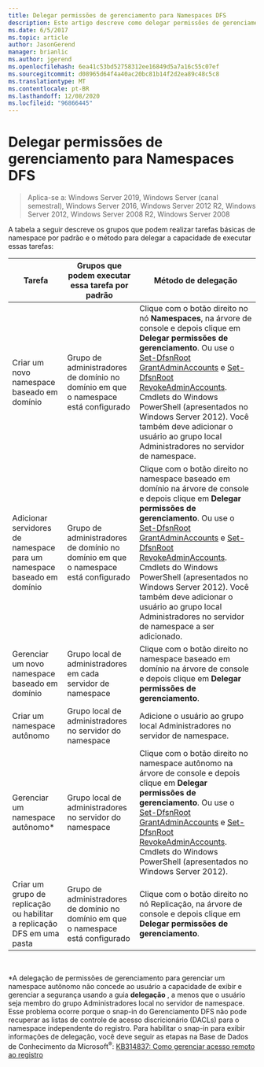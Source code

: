 ```yaml
---
title: Delegar permissões de gerenciamento para Namespaces DFS
description: Este artigo descreve como delegar permissões de gerenciamento para namespaces DFS e quais grupos podem executar tarefas de namespace por padrão
ms.date: 6/5/2017
ms.topic: article
author: JasonGerend
manager: brianlic
ms.author: jgerend
ms.openlocfilehash: 6ea41c53bd52758312ee16849d5a7a16c55c07ef
ms.sourcegitcommit: d08965d64f4a40ac20bc81b14f2d2ea89c48c5c8
ms.translationtype: MT
ms.contentlocale: pt-BR
ms.lasthandoff: 12/08/2020
ms.locfileid: "96866445"
---
```

# <a name="delegate-management-permissions-for-dfs-namespaces"></a>Delegar permissões de gerenciamento para Namespaces DFS

> Aplica-se a: Windows Server 2019, Windows Server (canal semestral), Windows Server 2016, Windows Server 2012 R2, Windows Server 2012, Windows Server 2008 R2, Windows Server 2008

A tabela a seguir descreve os grupos que podem realizar tarefas básicas de namespace por padrão e o método para delegar a capacidade de executar essas tarefas:

|Tarefa | Grupos que podem executar essa tarefa por padrão | Método de delegação |
|---|---|---|
|Criar um novo namespace baseado em domínio|Grupo de administradores de domínio no domínio em que o namespace está configurado|Clique com o botão direito no nó **Namespaces**, na árvore de console e depois clique em **Delegar permissões de gerenciamento**. Ou use o [Set-DfsnRoot GrantAdminAccounts](/powershell/module/dfsn/set-dfsnroot) e [Set-DfsnRoot RevokeAdminAccounts](/powershell/module/dfsn/set-dfsnroot). Cmdlets do Windows PowerShell (apresentados no Windows Server 2012). Você também deve adicionar o usuário ao grupo local Administradores no servidor de namespace.|
|Adicionar servidores de namespace para um namespace baseado em domínio|Grupo de administradores de domínio no domínio em que o namespace está configurado| Clique com o botão direito no namespace baseado em domínio na árvore de console e depois clique em **Delegar permissões de gerenciamento**. Ou use o [Set-DfsnRoot GrantAdminAccounts](/powershell/module/dfsn/set-dfsnroot) e [Set-DfsnRoot RevokeAdminAccounts](/powershell/module/dfsn/set-dfsnroot). Cmdlets do Windows PowerShell (apresentados no Windows Server 2012). Você também deve adicionar o usuário ao grupo local Administradores no servidor de namespace a ser adicionado.|
|Gerenciar um novo namespace baseado em domínio|Grupo local de administradores em cada servidor de namespace| Clique com o botão direito no namespace baseado em domínio na árvore de console e depois clique em **Delegar permissões de gerenciamento**. |
|Criar um namespace autônomo|Grupo local de administradores no servidor do namespace| Adicione o usuário ao grupo local Administradores no servidor de namespace. |
|Gerenciar um namespace autônomo*|Grupo local de administradores no servidor do namespace| Clique com o botão direito no namespace autônomo na árvore de console e depois clique em **Delegar permissões de gerenciamento**. Ou use o [Set-DfsnRoot GrantAdminAccounts](/powershell/module/dfsn/set-dfsnroot) e [Set-DfsnRoot RevokeAdminAccounts](/powershell/module/dfsn/set-dfsnroot). Cmdlets do Windows PowerShell (apresentados no Windows Server 2012).|
|Criar um grupo de replicação ou habilitar a replicação DFS em uma pasta|Grupo de administradores de domínio no domínio em que o namespace está configurado| Clique com o botão direito no nó Replicação, na árvore de console e depois clique em **Delegar permissões de gerenciamento**. |

<br />

\*A delegação de permissões de gerenciamento para gerenciar um namespace autônomo não concede ao usuário a capacidade de exibir e gerenciar a segurança usando a guia **delegação** , a menos que o usuário seja membro do grupo Administradores local no servidor de namespace. Esse problema ocorre porque o snap-in do Gerenciamento DFS não pode recuperar as listas de controle de acesso discricionário (DACLs) para o namespace independente do registro. Para habilitar o snap-in para exibir informações de delegação, você deve seguir as etapas na Base de Dados de Conhecimento da Microsoft<sup>®</sup>: [KB314837: Como gerenciar acesso remoto ao registro](https://go.microsoft.com/fwlink?linkid=46803)
